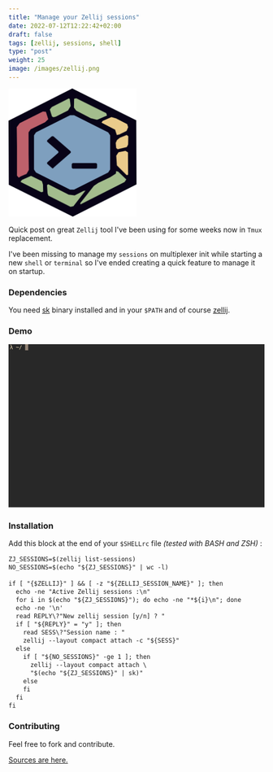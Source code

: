 ```yaml
---
title: "Manage your Zellij sessions"
date: 2022-07-12T12:22:42+02:00
draft: false
tags: [zellij, sessions, shell]
type: "post"
weight: 25
image: /images/zellij.png 
---
```


<img src="/images/zellij.png" width="50%">

Quick post on great `Zellij` tool I've been using for some weeks now in `Tmux` replacement.

I've been missing to manage my `sessions` on multiplexer init while starting a new `shell` or `terminal` so I've ended creating a quick feature to manage it on startup.

### Dependencies
You need <a href="https://github.com/lotabout/skim" target="_blank">sk</a> binary installed and in your `$PATH` and of course <a href="https://github.com/zellij-org/zellij/" target="_blank">zellij</a>.

### Demo
![Zellij Sessions](/images/sessions.gif)

### Installation
Add this block at the end of your `$SHELLrc` file <i>(tested with BASH and ZSH)</i> :

```shell
ZJ_SESSIONS=$(zellij list-sessions)
NO_SESSIONS=$(echo "${ZJ_SESSIONS}" | wc -l)

if [ "{$ZELLIJ}" ] && [ -z "${ZELLIJ_SESSION_NAME}" ]; then
  echo -ne "Active Zellij sessions :\n"
  for i in $(echo "${ZJ_SESSIONS}"); do echo -ne "*${i}\n"; done
  echo -ne '\n'
  read REPLY\?"New zellij session [y/n] ? "
  if [ "${REPLY}" = "y" ]; then
    read SESS\?"Session name : "
    zellij --layout compact attach -c "${SESS}"
  else
    if [ "${NO_SESSIONS}" -ge 1 ]; then
      zellij --layout compact attach \
      "$(echo "${ZJ_SESSIONS}" | sk)"
    else
    fi
  fi
fi
```

### Contributing
Feel free to fork and contribute.

<a href="https://github.com/Kaderovski/zellij-sessions" target="_blank">Sources are here.</a>
